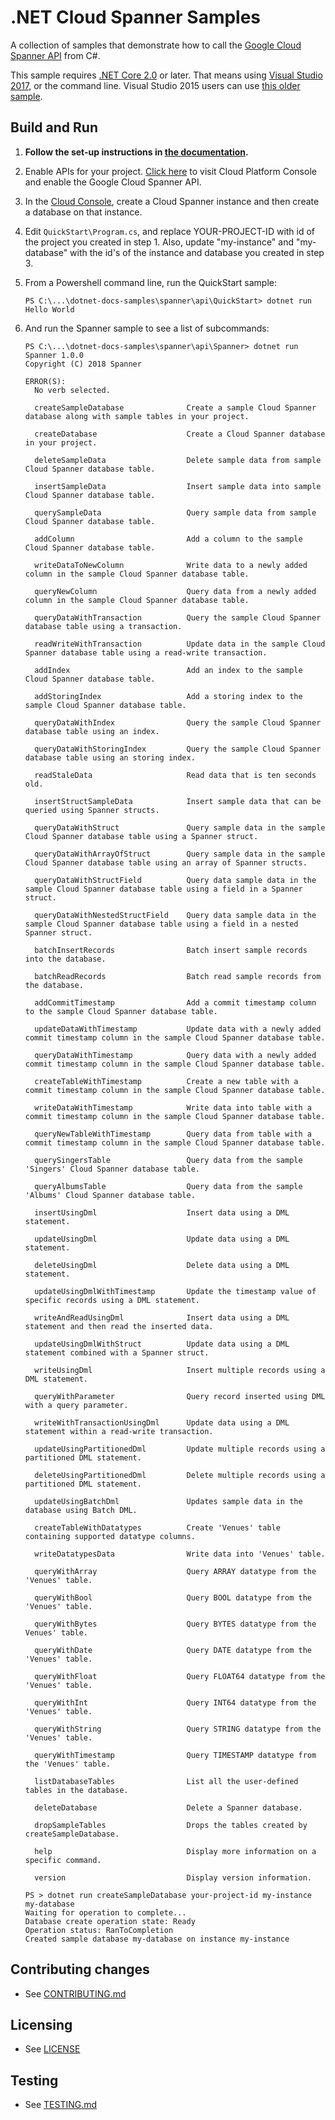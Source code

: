 # .NET Cloud Spanner Samples

A collection of samples that demonstrate how to call the
[Google Cloud Spanner API](https://cloud.google.com/spanner/docs/) from C#.

This sample requires [.NET Core 2.0](
    https://www.microsoft.com/net/core) or later.  That means using
[Visual Studio 2017](
    https://www.visualstudio.com/), or the command line.  Visual Studio 2015 users
can use [this older sample](
    https://github.com/GoogleCloudPlatform/dotnet-docs-samples/tree/vs2015/spanner/api).

## Build and Run

1.  **Follow the set-up instructions in [the documentation](https://cloud.google.com/dotnet/docs/setup).**

4.  Enable APIs for your project.
    [Click here](https://console.cloud.google.com/flows/enableapi?apiid=spanner.googleapis.com&showconfirmation=true)
    to visit Cloud Platform Console and enable the Google Cloud Spanner API.

5.  In the [Cloud Console](https://console.cloud.google.com/spanner/), create a Cloud Spanner
    instance and then create a database on that instance.

7.  Edit `QuickStart\Program.cs`, and replace YOUR-PROJECT-ID with id
    of the project you created in step 1. Also, update "my-instance"
    and "my-database" with the id's of the instance and database you
    created in step 3.

9.  From a Powershell command line, run the QuickStart sample:
    ```
    PS C:\...\dotnet-docs-samples\spanner\api\QuickStart> dotnet run
    Hello World
    ```

10. And run the Spanner sample to see a list of subcommands:
    ```
    PS C:\...\dotnet-docs-samples\spanner\api\Spanner> dotnet run
    Spanner 1.0.0
    Copyright (C) 2018 Spanner

    ERROR(S):
      No verb selected.

      createSampleDatabase              Create a sample Cloud Spanner database along with sample tables in your project.

      createDatabase                    Create a Cloud Spanner database in your project.

      deleteSampleData                  Delete sample data from sample Cloud Spanner database table.

      insertSampleData                  Insert sample data into sample Cloud Spanner database table.

      querySampleData                   Query sample data from sample Cloud Spanner database table.

      addColumn                         Add a column to the sample Cloud Spanner database table.

      writeDataToNewColumn              Write data to a newly added column in the sample Cloud Spanner database table.

      queryNewColumn                    Query data from a newly added column in the sample Cloud Spanner database table.

      queryDataWithTransaction          Query the sample Cloud Spanner database table using a transaction.

      readWriteWithTransaction          Update data in the sample Cloud Spanner database table using a read-write transaction.

      addIndex                          Add an index to the sample Cloud Spanner database table.

      addStoringIndex                   Add a storing index to the sample Cloud Spanner database table.

      queryDataWithIndex                Query the sample Cloud Spanner database table using an index.

      queryDataWithStoringIndex         Query the sample Cloud Spanner database table using an storing index.

      readStaleData                     Read data that is ten seconds old.

      insertStructSampleData            Insert sample data that can be queried using Spanner structs.

      queryDataWithStruct               Query sample data in the sample Cloud Spanner database table using a Spanner struct.

      queryDataWithArrayOfStruct        Query sample data in the sample Cloud Spanner database table using an array of Spanner structs.

      queryDataWithStructField          Query data sample data in the sample Cloud Spanner database table using a field in a Spanner struct.

      queryDataWithNestedStructField    Query data sample data in the sample Cloud Spanner database table using a field in a nested Spanner struct.

      batchInsertRecords                Batch insert sample records into the database.

      batchReadRecords                  Batch read sample records from the database.

      addCommitTimestamp                Add a commit timestamp column to the sample Cloud Spanner database table.

      updateDataWithTimestamp           Update data with a newly added commit timestamp column in the sample Cloud Spanner database table.

      queryDataWithTimestamp            Query data with a newly added commit timestamp column in the sample Cloud Spanner database table.

      createTableWithTimestamp          Create a new table with a commit timestamp column in the sample Cloud Spanner database table.

      writeDataWithTimestamp            Write data into table with a commit timestamp column in the sample Cloud Spanner database table.

      queryNewTableWithTimestamp        Query data from table with a commit timestamp column in the sample Cloud Spanner database table.

      querySingersTable                 Query data from the sample 'Singers' Cloud Spanner database table.

      queryAlbumsTable                  Query data from the sample 'Albums' Cloud Spanner database table.

      insertUsingDml                    Insert data using a DML statement.

      updateUsingDml                    Update data using a DML statement.

      deleteUsingDml                    Delete data using a DML statement.

      updateUsingDmlWithTimestamp       Update the timestamp value of specific records using a DML statement.

      writeAndReadUsingDml              Insert data using a DML statement and then read the inserted data.

      updateUsingDmlWithStruct          Update data using a DML statement combined with a Spanner struct.

      writeUsingDml                     Insert multiple records using a DML statement.

      queryWithParameter                Query record inserted using DML with a query parameter.

      writeWithTransactionUsingDml      Update data using a DML statement within a read-write transaction.

      updateUsingPartitionedDml         Update multiple records using a partitioned DML statement.

      deleteUsingPartitionedDml         Delete multiple records using a partitioned DML statement.

      updateUsingBatchDml               Updates sample data in the database using Batch DML.

      createTableWithDatatypes          Create 'Venues' table containing supported datatype columns.

      writeDatatypesData                Write data into 'Venues' table.

      queryWithArray                    Query ARRAY datatype from the 'Venues' table.

      queryWithBool                     Query BOOL datatype from the 'Venues' table.

      queryWithBytes                    Query BYTES datatype from the Venues' table.

      queryWithDate                     Query DATE datatype from the 'Venues' table.

      queryWithFloat                    Query FLOAT64 datatype from the 'Venues' table.

      queryWithInt                      Query INT64 datatype from the 'Venues' table.

      queryWithString                   Query STRING datatype from the 'Venues' table.

      queryWithTimestamp                Query TIMESTAMP datatype from the 'Venues' table.

      listDatabaseTables                List all the user-defined tables in the database.

      deleteDatabase                    Delete a Spanner database.

      dropSampleTables                  Drops the tables created by createSampleDatabase.

      help                              Display more information on a specific command.

      version                           Display version information.
    ```

    ```
    PS > dotnet run createSampleDatabase your-project-id my-instance my-database
    Waiting for operation to complete...
    Database create operation state: Ready
    Operation status: RanToCompletion
    Created sample database my-database on instance my-instance
    ```

## Contributing changes

* See [CONTRIBUTING.md](../../CONTRIBUTING.md)

## Licensing

* See [LICENSE](../../LICENSE)

## Testing

* See [TESTING.md](../../TESTING.md)
